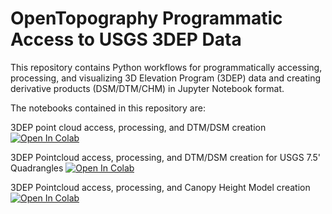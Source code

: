 # OpenTopography Programmatic Access to USGS 3DEP Data
This repository contains Python workflows for programmatically accessing, processing, and visualizing 3D Elevation Program (3DEP) data and creating derivative products (DSM/DTM/CHM) in Jupyter Notebook format.

The notebooks contained in this repository are:

3DEP point cloud access, processing, and DTM/DSM creation
[![Open In Colab](https://colab.research.google.com/assets/colab-badge.svg)](https://colab.research.google.com/github/cmspeed/OT_3DEP_Workflows/blob/main/notebooks/3DEP_pointcloud_access_processing_DTM_creation.ipynb)

3DEP Pointcloud access, processing, and DTM/DSM creation for USGS 7.5' Quadrangles
[![Open In Colab](https://colab.research.google.com/assets/colab-badge.svg)](https://colab.research.google.com/github/cmspeed/OT_3DEP_Workflows/blob/main/notebooks/Programmatically_accessing_3DEP_data_using_USGS_7.5_Quadrangles.ipynb)

3DEP Pointcloud access, processing, and Canopy Height Model creation 
[![Open In Colab](https://colab.research.google.com/assets/colab-badge.svg)](https://colab.research.google.com/github/cmspeed/OT_3DEP_Workflows/blob/main/notebooks/Making_a_Canopy_Height_Model_Using_USGS_3DEP_Data.ipynb)